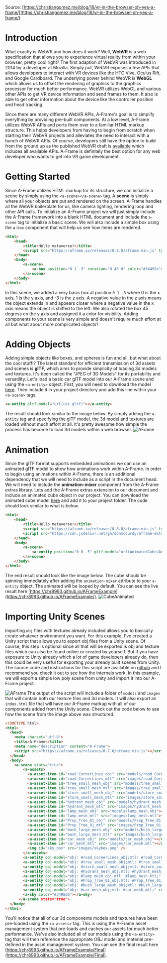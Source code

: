 Source: [https://christiangomez.me/blog/16/vr-in-the-browser-oh-yes-a-frame/](https://christiangomez.me/blog/16/vr-in-the-browser-oh-yes-a-frame/)

# Introduction
What exactly is WebVR and how does it work? Well, **WebVR** is a web specification that allows you to experience virtual reality from within your browser, pretty cool right? The first adaption of WebVR was introduced in 2014 by a developer at Mozilla. Simply put, WebVR exposes a few APIs that allows developers to interact with VR devices like the HTC Vive, Oculus Rift, and Google Cardboard. The underlying power behind WebVR is **WebGL** which allows us to offset the rendering of graphics to the graphics processor for much better performance. WebVR utilizes WebGL and various other APIs to get VR device information and send frames to them. It also is able to get other information about the device like the controller position and head tracking.

Since there are many different WebVR APIs, A-Frame's goal is to simplify everything by providing pre-built components. At a low level, A-Frame utilizes WebVR APIs and ports them over to a familiar HTML markup structure. This helps developers from having to begin from scratch when starting their WebVR projects and alleviates the need to interact with a bunch of WebVR APIs. Of course, developers still have the option to build from the ground up as the published WebVR draft is [available](https://immersive-web.github.io/webvr/spec/1.1/) which includes all available APIs. A-Frame is definitely the best option for any web developer who wants to get into VR game development.

# Getting Started
Since A-Frame utilizes HTML markup for its structure, we can initialize a scene by simply using the `<a-scene></a-scene>` tag. A **scene** is simply where all your objects are put and rendered on the screen. A-Frame handles all the WebVR boilerplate for us, like camera lighting, rendering loop and other API calls. To initialize an A-Frame project we will just simply include the A-Frame framework into a blank HTML document and include the `a-scene` tag to initialize a basic scene. We will also include a simple box using the `a-box` component that will help us see how items are rendered.

```html
<html>
	<head>
		<title>Hello metaverse!</title>
		<script src="https://aframe.io/releases/0.8.0/aframe.min.js" type="text/javascript"></script>
	</head>
	<body>
		<a-scene>
			<a-box position="0 1 -3" rotation="0 45 0" color="#34495e"></a-box>
		</a-scene>
	</body>
</html>
```
In this scene, we added a very basic box at position `0 1 -3` where 0 is the x axis, 1 is the y axis, and -3 is the z axis. A negative value in the z axis means the object extends in and appears closer where a negative value in the x axis means the object is shifted to the left.  We also rotated the box 45 degress on the y axis and assigned it a color for visibility. Adding components to your scene is very simple and doesn't require much effort at all but what about more complicated objects?
# Adding Objects
Adding simple objects like boxes, and spheres is fun and all, but what about the cool stuff!? The latest standard for efficient transmission of 3d assets and scenes is **glTF**, which aims to provide simplicity of loading 3d models and textures. It's been called the "JPEG of 3D Models" for its portability and versatility. Let's load a basic car glTF model into our A-Frame scene and using the `<a-entity>` object. First, you will need to download the model [here](https://github.com/chr8993/AFrameExample). Then include it in your project directory and add this line within your `<a-scene>` tags.
```html
<a-entity gltf-model="url(car.gltf)"></a-entity>
```
The result should look similar to the image below. By simply adding the `a-entity` tag and specifying the glTF model, the 3d model and textures are loaded without much effort at all. It's pretty awesome how simple the process has become to load 3d models within a web browser.
![AFrame](https://res.cloudinary.com/cinemate/image/upload/v1520804211/frame-_vkdiz5.png)
# Animation
Since the glTF format supports embedded animations we can use an animated glTF model to show how animations work within A-Frame. In order to begin using animations within A-Frame, there is an additional dependency that we will need to include as a script in the document head. We will need to include the **animation-mixer** component from the A-Frame extras library. Lets add the A-Frame extras extension to our document and include an animated cube object in our project. You can download the animated cube model [here](https://github.com/chr8993/AFrameExample) and add it to your project folder. The code should look similar to what is below.
```html
<html>
	<head>
		<title>Hello metaverse!</title>
		<script src="https://aframe.io/releases/0.8.0/aframe.min.js" type="text/javascript"></script>
		<script src="https://cdn.jsdelivr.net/gh/donmccurdy/aframe-extras@v3.13.1/dist/aframe-extras.min.js"></script>
	</head>
	<body>
		<a-scene>
			<a-entity position="0 0 -5" gltf-model="url(AnimatedCube/AnimatedCube.gltf)" animation-mixer></a-entity>
		</a-scene>
	</body>
</html>
```
The end result should look like the image below. The cube should be spinning immediately after adding the `animation-mixer` attribute to your `a-entity` object. The animated will be looped by default. You can see the live result here [https://chr8993.github.io/AFrameExample](https://chr8993.github.io/AFrameExample/).
![CubeAnimated](https://res.cloudinary.com/cinemate/image/upload/v1520875072/animated_cube_xx52zz.gif)
# Importing Unity Scenes
Importing `obj` files with textures already included allows you to basically create whatever environment you want.  For this example, I've created a Unity script that allows you to export obj files from a Unity scene. Of course, this step is optional since all that will be exported is obj and texture files which can also be found online or created by yourself. But if you have exposure to Unity already which a lot of game developers already do, then this could be very useful for exporting your already built scenes from Unity. The source code and instructions for this script are available on [github](https://github.com/chr8993/AFrameExporter) and I recommend you check it out to see how the internals work. In this example, we will export a simple low poly scene from unity and import it into our A-Frame project.

![AFrame](https://res.cloudinary.com/cinemate/image/upload/w_1000,c_fill/v1520656106/frame-chrome-mac_1_xas7iu.png)
The output of the script will include a folder of `models` and `images` that will contain both our texture files and 3d models. It will also export an `index.html` file that will have our A-Frame markup with all of our components added from the Unity scene. Check out the code below to see how the scene from the image above was structured.
```html
<!DOCTYPE html>
<html>
  <head>
    <meta charset="utf-8">
    <title>A-Frame</title>
    <meta name="description" content="A-Frame">
    <script src="https://aframe.io/releases/0.7.0/aframe.min.js"></script>
  </head>
  <body>
    <a-scene stats="true">
        <a-assets>
          <a-asset-item id="road_CornerLines_obj" src="models/road_CornerLines_mesh1.obj"></a-asset-item>
          <a-asset-item id="road_CornerLines_mtl" src="images/road_CornerLines_mesh1.mtl"></a-asset-item>
          <a-asset-item id="tree_small_mesh_obj" src="models/tree_small_mesh.obj"></a-asset-item>
          <a-asset-item id="tree_small_mesh_mtl" src="images/tree_small_mesh.mtl"></a-asset-item>
          <a-asset-item id="store_small_mesh_obj" src="models/store_small_mesh.obj"></a-asset-item>
          <a-asset-item id="store_small_mesh_mtl" src="images/store_small_mesh.mtl"></a-asset-item>
          <a-asset-item id="hydrant_mesh_obj" src="models/hydrant_mesh.obj"></a-asset-item>
          <a-asset-item id="hydrant_mesh_mtl" src="images/hydrant_mesh.mtl"></a-asset-item>
          <a-asset-item id="lamp_mesh_obj" src="models/lamp_mesh.obj"></a-asset-item>
          <a-asset-item id="lamp_mesh_mtl" src="images/lamp_mesh.mtl"></a-asset-item>
          <a-asset-item id="Prop_Tree_01_obj" src="models/Prop_Tree_01.obj"></a-asset-item>
          <a-asset-item id="Prop_Tree_01_mtl" src="images/Prop_Tree_01.mtl"></a-asset-item>
          <a-asset-item id="bush_large_mesh_obj" src="models/bush_large_mesh.obj"></a-asset-item>
          <a-asset-item id="bush_large_mesh_mtl" src="images/bush_large_mesh.mtl"></a-asset-item>
          <a-asset-item id="car_mesh_obj" src="models/car_mesh.obj"></a-asset-item>
          <a-asset-item id="car_mesh_mtl" src="images/car_mesh.mtl"></a-asset-item>
          <img id="sky_box" src="images/skybox.png" />
        </a-assets>
        <a-entity obj-model="obj: #road_CornerLines_obj;mtl: #road_CornerLines_mtl;" ></a-entity>
        <a-entity obj-model="obj: #tree_small_mesh_obj;mtl: #tree_small_mesh_mtl;" ></a-entity>
        <a-entity obj-model="obj: #store_small_mesh_obj;mtl: #store_small_mesh_mtl;" ></a-entity>
        <a-entity obj-model="obj: #hydrant_mesh_obj;mtl: #hydrant_mesh_mtl;" ></a-entity>
        <a-entity obj-model="obj: #lamp_mesh_obj;mtl: #lamp_mesh_mtl;" ></a-entity>
        <a-entity obj-model="obj: #Prop_Tree_01_obj;mtl: #Prop_Tree_01_mtl;" ></a-entity>
        <a-entity obj-model="obj: #bush_large_mesh_obj;mtl: #bush_large_mesh_mtl;" ></a-entity>
        <a-entity obj-model="obj: #car_mesh_obj;mtl: #car_mesh_mtl;" rotation="0 -90 0" ></a-entity>
        <a-sky color="#3498db"></a-sky>
      </a-scene stats="true">
  </body>
</html>
```
You'll notice that all of our 3d components models and textures have been pre-loaded using the `<a-assets>` tag. This is using the A-Frame asset management system that pre-loads and caches our assets for much better performance. We've also included all of our models using the `<a-entity>` tag that will then reference the appropriate OBJ model and material pre-defined in the asset management system. You can see the final result here [https://chr8993.github.io/AFrameExample/Final](https://chr8993.github.io/AFrameExample/Final).

